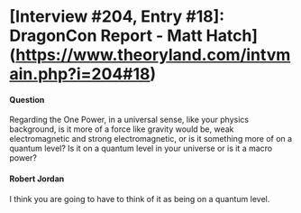 # [Interview #204, Entry #18]: DragonCon Report - Matt Hatch](https://www.theoryland.com/intvmain.php?i=204#18)

#### Question

Regarding the One Power, in a universal sense, like your physics background, is it more of a force like gravity would be, weak electromagnetic and strong electromagnetic, or is it something more of on a quantum level? Is it on a quantum level in your universe or is it a macro power?

#### Robert Jordan

I think you are going to have to think of it as being on a quantum level.

